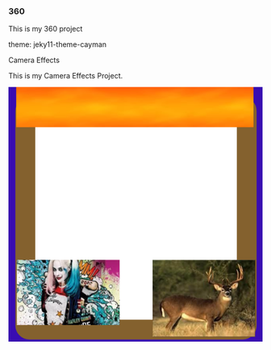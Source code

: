 ### 360

This is my 360 project

<script src="//360.vizor.io/scripts/embed.js" data-vizorurl="https://360.vizor.io/embed/v/x3vbg" ></script>

theme: jeky11-theme-cayman

Camera Effects

This is my Camera Effects Project.

![title](Stuff_she_likes.png?raw=true "Other Title")
